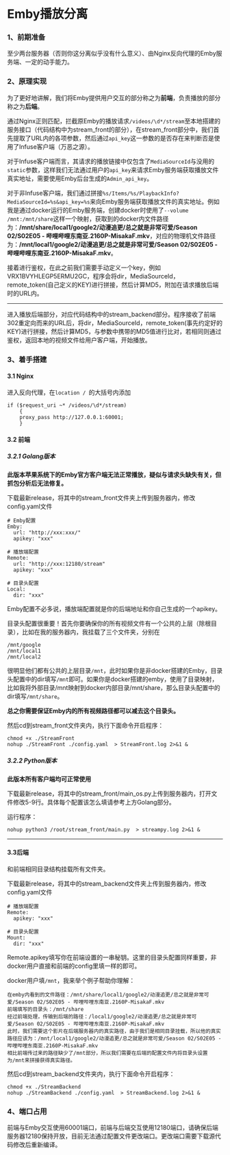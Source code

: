 # Emby播放分离

### 1、前期准备

至少两台服务器（否则你这分离似乎没有什么意义）、由Nginx反向代理的Emby服务端、一定的动手能力。

### 2、原理实现

为了更好地讲解，我们将Emby提供用户交互的部分称之为**前端**，负责播放的部分称之为**后端**。

通过Nginx正则匹配，拦截原Emby的播放请求`/videos/\d*/stream`至本地搭建的服务接口（代码结构中为stream_front的部分），在stream_front部分中，我们首先提取了URL内的各项参数，然后通过`api_key`这一参数的是否存在来判断否是使用了Infuse客户端（万恶之源）。

对于Infuse客户端而言，其请求的播放链接中仅包含了`MediaSourceId`与没用的`static`参数，这样我们无法通过用户的`api_key`来请求Emby服务端获取播放文件真实地址，需要使用Emby后台生成的`Admin_api_key`。

对于非Infuse客户端，我们通过拼接`%s/Items/%s/PlaybackInfo?MediaSourceId=%s&api_key=%s`来向Emby服务端获取播放文件的真实地址。例如我是通过docker运行的Emby服务端，创建docker时使用了`--volume /mnt:/mnt/share`这样一个映射，获取到的docker内文件路径为：**/mnt/share/local1/google2/动漫追更/总之就是非常可爱/Season 02/S02E05 - 哔哩哔哩东南亚.2160P-MisakaF.mkv**，对应的物理机文件路径为：**/mnt/local1/google2/动漫追更/总之就是非常可爱/Season 02/S02E05 - 哔哩哔哩东南亚.2160P-MisakaF.mkv**。

接着进行鉴权，在此之前我们需要手动定义一个key，例如VRX1BVYHLEGP5ERMU2GC，程序会将dir，MediaSourceId，remote_token(自己定义的KEY)进行拼接，然后计算MD5，附加在请求播放后端时的URL内。

------

进入播放后端部分，对应代码结构中的stream_backend部分。程序接收了前端302重定向而来的URL后，将dir，MediaSourceId，remote_token(事先约定好的KEY)进行拼接，然后计算MD5，与参数中携带的MD5值进行比对，若相同则通过鉴权，返回本地的视频文件给用户客户端，开始播放。

### 3、着手搭建

#### 3.1 Nginx

进入反向代理，在`location / `的大括号内添加

```
if ($request_uri ~* /videos/\d*/stream)
    {
    proxy_pass http://127.0.0.1:60001;
    }
```

#### 3.2 前端

##### 3.2.1 Golang版本

**此版本苹果系统下的Emby官方客户端无法正常播放，疑似与请求头缺失有关，但抓包分析后无法修复。**

下载最新release，将其中的stream_front文件夹上传到服务器内，修改config.yaml文件

```
# Emby配置
Emby:
  url: "http://xxx:xxx/"
  apikey: "xxx"

# 播放端配置
Remote:
  url: "http://xxx:12180/stream"
  apikey: "xxx"

# 目录头配置
Local: 
  dir: "xxx"
```

Emby配置不必多说，播放端配置就是你的后端地址和你自己生成的一个apikey。

目录头配置很重要！首先你要确保你的所有视频文件有一个公共的上层（除根目录），比如在我的服务器内，我挂载了三个文件夹，分别在

```
/mnt/google
/mnt/local1
/mnt/local2
```

很明显他们都有公共的上层目录`/mnt`，此时如果你是非docker搭建的Emby，目录头配置中的dir填写`/mnt`即可。如果你是docker搭建的emby，使用了目录映射，比如我将外部目录/mnt映射到docker内部目录/mnt/share，那么目录头配置中的dir填写`/mnt/share`。

**总之你需要保证Emby内的所有视频路径都可以减去这个目录头。**

然后cd到stream_front文件夹内，执行下面命令开启程序：

```
chmod +x ./StreamFront
nohup ./StreamFront ./config.yaml  > StreamFront.log 2>&1 &
```

##### 3.2.2 Python版本

**此版本所有客户端均可正常使用**

下载最新release，将其中的stream_front/main_os.py上传到服务器内，打开文件修改5-9行。具体每个配置该怎么填请参考上方Golang部分。

运行程序：

```
nohup python3 /root/stream_front/main.py  > streampy.log 2>&1 &
```

------

#### 3.3后端

和前端相同目录结构挂载所有文件夹。

下载最新release，将其中的stream_backend文件夹上传到服务器内，修改config.yaml文件

```
# 播放端配置
Remote:
  apikey: "xxx"

# 目录头配置
Mount: 
  dir: "xxx"
```

Remote.apikey填写你在前端设置的一串秘钥。这里的目录头配置同样重要，非docker用户直接和前端的config里填一样的即可。

docker用户填`/mnt`，我来举个例子帮助你理解：

```
在emby内看到的文件路径：/mnt/share/local1/google2/动漫追更/总之就是非常可爱/Season 02/S02E05 - 哔哩哔哩东南亚.2160P-MisakaF.mkv
前端填写的目录头：/mnt/share
经过前端处理，传输到后端的路径：/local1/google2/动漫追更/总之就是非常可爱/Season 02/S02E05 - 哔哩哔哩东南亚.2160P-MisakaF.mkv
此时，我们需要这个影片在后端服务器内的真实路径，由于我们是相同目录挂载，所以他的真实路径应该为：/mnt/local1/google2/动漫追更/总之就是非常可爱/Season 02/S02E05 - 哔哩哔哩东南亚.2160P-MisakaF.mkv
相比前端传过来的路径缺少了/mnt部分，所以我们需要在后端的配置文件内将目录头设置为/mnt来拼接获得真实路径。
```

然后cd到stream_backend文件夹内，执行下面命令开启程序：

```
chmod +x ./StreamBackend
nohup ./StreamBackend ./config.yaml  > StreamBackend.log 2>&1 &
```

### 4、端口占用

前端与Emby交互使用60001端口，前端与后端交互使用12180端口，请确保后端服务器12180保持开放，目前无法通过配置文件更改端口。更改端口需要下载源代码修改后重新编译。
